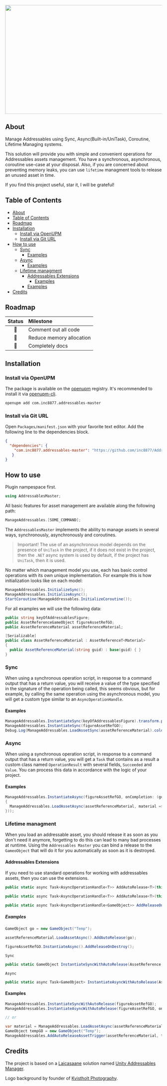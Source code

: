 <p align="center"><img src="https://user-images.githubusercontent.com/29813954/131343434-0b4c9271-7c13-49b6-a753-b084f1cd78cc.png" width="600" height="350" /> </p>

## About

Manage Addressables using Sync, Async(Built-in/UniTask), Coroutine, Lifetime Managing systems.

This solution will provide you with simple and convenient operations for Addressables assets management. You have a synchronous, asynchronous, coroutine use-case at your disposal. Also, if you are concerned about preventing memory leaks, you can use `lifetime` managment tools to release an unused asset in time.

If you find this project useful, star it, I will be grateful!

## Table of Contents
- [About](#about)
- [Table of Contents](#table-of-contents)
- [Roadmap](#roadmap)
- [Installation](#installation)
  - [Install via OpenUPM](#install-via-openupm)
  - [Install via Git URL](#install-via-git-url)
- [How to use](#how-to-use)
  - [Sync](#sync)
    - [Examples](#examples)
  - [Async](#async)
    - [Examples](#examples-1)
  - [Lifetime managment](#lifetime-managment)
    - [Addressables Extensions](#addressables-extensions)
      - [Examples](#examples-2)
    - [Examples](#examples-3)
- [Credits](#credits)

## Roadmap

|  Status   | Milestone                |
| :-------: | :----------------------- |
| :rocket:  | Comment out all code     |
| :rocket:  | Reduce memory allocation |
| :pushpin: | Completely docs          |

## Installation

### Install via OpenUPM

The package is available on the [openupm](https://openupm.com) registry. It's recommended to install it via [openupm-cli](https://github.com/openupm/openupm-cli).

```bash
openupm add com.inc8877.addressables-master
```

### Install via Git URL

Open `Packages/manifest.json` with your favorite text editor. Add the following line to the dependencies block.

```json
{
  "dependencies": {
    "com.inc8877.addressables-master": "https://github.com/inc8877/AddressablesMaster.git",
   }
}
```

## How to use

Plugin nampespace first.

```c#
using AddressablesMaster;
```

All basic features for asset management are available along the following path:

```c#
ManageAddressables.[SOME_COMMAND];
```

The `AddressablesMaster` implements the ability to manage assets in several ways, synchronously, asynchronously and coroutines.

> Important! The use of an asynchronous model depends on the presence of `UniTask` in the project, if it does not exist in the project, then the `.NET` async system is used by default, if the project has `UniTask`, then it is used.

No matter which management model you use, each has basic control operations with its own unique implementation. For example this is how initialization looks like on each model:

```c#
ManageAddressables.InitializeSync();
ManageAddressables.InitializeAsync();
StartCoroutine(ManageAddressables.InitializeCoroutine());
```

For all examples we will use the following data:

```c#
public string keyOfAddressablesFigure;
public AssetReferenceGameObject figureAssetRefGO;
public AssetReferenceMaterial assetReferenceMaterial;

[Serializable]
public class AssetReferenceMaterial : AssetReferenceT<Material>
{
  public AssetReferenceMaterial(string guid) : base(guid) { }
}
```

### Sync

When using a synchronous operation script, in response to a command output that has a return value, you will receive a value of the type specified in the signature of the operation being called, this seems obvious, but for example, by calling the same operation using the asynchronous model, you will get a custom type similar to an `AsyncOperationHandle`.

#### Examples

```c#
ManageAddressables.InstantiateSync(keyOfAddressablesFigure).transform.position = Vector3.back;
ManageAddressables.InstantiateSync(figureAssetRefGO);
Debug.Log(ManageAddressables.LoadAssetSync(assetReferenceMaterial).color.a);
```

### Async

When using a synchronous operation script, in response to a command output that has a return value, you will get a `Task` that contains as a result a custom class named `OperationResult` with several fields, `Succeeded` and `Value`. You can process this data in accordance with the logic of your project.

#### Examples

```c#
ManageAddressables.InstantiateAsync(figureAssetRefGO, onCompletion: (go =>
{
  ManageAddressables.LoadAssetAsync(assetReferenceMaterial, material => go.GetComponent<MeshRenderer>().material = material);
}));
```

### Lifetime managment

When you load an addressable asset, you should release it as soon as you don't need it anymore, forgetting to do this can lead to many bad processes at runtime. Using the `Addressables Master` you can bind a release to the `GameoObject` that will do it for you automatically as soon as it is destroyed.

#### Addressables Extensions

If you need to use standard operations for working with addressables assets, then you can use the extensions.

```c#
public static async Task<AsyncOperationHandle<T>> AddAutoRelease<T>(this AsyncOperationHandle<T> operationHandle, GameObject targetGO)
```

```c#
public static async Task<AsyncOperationHandle<T>> AddAutoRelease<T>(this AsyncOperationHandle<T> operationHandle, GameObject targetGO, Action onCompletion)
```

```c#
public static async Task<AsyncOperationHandle<GameObject>> AddReleaseOnDestroy(this AsyncOperationHandle<GameObject> operationHandle)
```

##### Examples

```c#
GameObject go = new GameObject("Temp");

assetReferenceMaterial.LoadAssetAsync().AddAutoRelease(go);

figureAssetRefGO.InstantiateAsync().AddReleaseOnDestroy();
```

`Sync`

```c#
public static GameObject InstantiateSyncWithAutoRelease(AssetReference assetReference, Transform parent = null, bool inWorldSpace = false)
```

`Async`

```c#
public static async Task<GameObject> InstantiateAsyncWithAutoRelease(AssetReference assetReference, Transform parent = null, bool inWorldSpace = false)
```

#### Examples

```c#
ManageAddressables.InstantiateSyncWithAutoRelease(figureAssetRefGO);
ManageAddressables.InstantiateAsyncWithAutoRelease(figureAssetRefGO, onCompletion: x => x.transform.position = Vector3.up);

// or

var material = ManageAddressables.LoadAssetAsync(assetReferenceMaterial).Result.Value;
GameObject tempGO = new GameObject("Temp");
ManageAddressables.AddAutoReleaseAssetTrigger(assetReferenceMaterial, tempGO); // assetReferenceMaterial will be released as soon as tempGO is destroyed
```

## Credits

The project is based on a [Laicasaane](https://github.com/laicasaane) solution named [Unity Addressables Manager](https://github.com/laicasaane/unity-addressables-manager).

Logo background by founder of [Kvistholt Photography](https://unsplash.com/@freeche).
